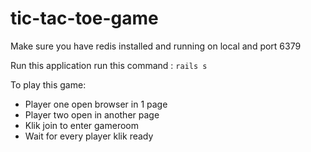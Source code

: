 # tic-tac-toe-game

Make sure you have redis installed and running on local and port 6379

Run this application run this command : 
`
rails s
`

To play this game: 
- Player one open browser in 1 page
- Player two open in another page
- Klik join to enter gameroom
- Wait for every player klik ready